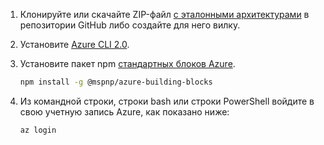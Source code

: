 1. Клонируйте или скачайте ZIP-файл [с эталонными архитектурами](https://github.com/mspnp/reference-architectures) в репозитории GitHub либо создайте для него вилку.

2. Установите [Azure CLI 2.0](/cli/azure/install-azure-cli?view=azure-cli-latest).

3. Установите пакет npm [стандартных блоков Azure](https://github.com/mspnp/template-building-blocks/wiki/Install-Azure-Building-Blocks).

   ```bash
   npm install -g @mspnp/azure-building-blocks
   ```

4. Из командной строки, строки bash или строки PowerShell войдите в свою учетную запись Azure, как показано ниже:

   ```bash
   az login
   ```
